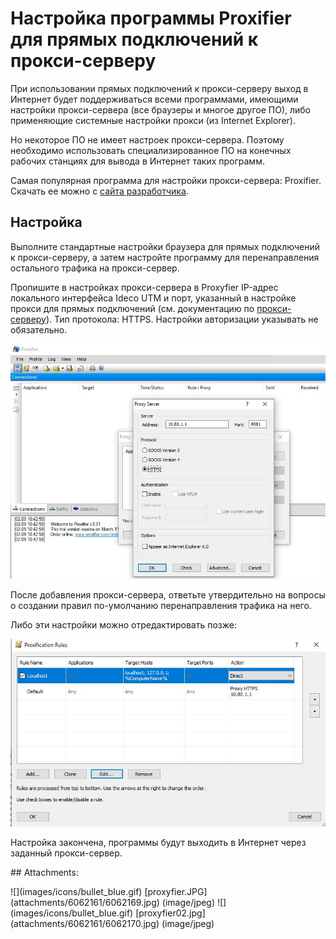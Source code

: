 # Настройка программы Proxifier для прямых подключений к прокси-серверу

При использовании прямых подключений к прокси-серверу выход в Интернет будет поддерживаться всеми программами, имеющими настройки прокси-сервера \(все браузеры и многое другое ПО\), либо применяющие системные настройки прокси \(из Internet Explorer\).

Но некоторое ПО не имеет настроек прокси-сервера. Поэтому необходимо использовать специализированное ПО на конечных рабочих станциях для вывода в Интернет таких программ.

Самая популярная программа для настройки прокси-сервера: Proxifier. Скачать ее можно с [сайта разработчика](http://www.proxifier.com/).

## Настройка

Выполните стандартные настройки браузера для прямых подключений к прокси-серверу, а затем настройте программу для перенаправления остального трафика на прокси-сервер.

Пропишите в настройках прокси-сервера в Proxyfier IP-адрес локального интерфейса Ideco UTM и порт, указанный в настройке прокси для прямых подключений \(см. документацию по [прокси-серверу](https://github.com/ideco-team/docsUTM/tree/54be5c28981601375569bdca6ef75ead87808b16/Прокси/README.md)\). Тип протокола: HTTPS. Настройки авторизации указывать не обязательно.

![](../.gitbook/assets/6062169.jpg)

После добавления прокси-сервера, ответьте утвердительно на вопросы о создании правил по-умолчанию перенаправления трафика на него.

Либо эти настройки можно отредактировать позже:

![](../.gitbook/assets/6062170.jpg)

Настройка закончена, программы будут выходить в Интернет через заданный прокси-сервер.

 \#\# Attachments:

 !\[\]\(images/icons/bullet\_blue.gif\) \[proxyfier.JPG\]\(attachments/6062161/6062169.jpg\) \(image/jpeg\) !\[\]\(images/icons/bullet\_blue.gif\) \[proxyfier02.jpg\]\(attachments/6062161/6062170.jpg\) \(image/jpeg\)

